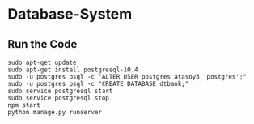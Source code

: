 # Database-System

## Run the Code

```shell
sudo apt-get update
sudo apt-get install postgresql-10.4
sudo -u postgres psql -c "ALTER USER postgres atasoy3 'postgres';"
sudo -u postgres psql -c "CREATE DATABASE dtbank;"
sudo service postgresql start
sudo service postgresql stop
npm start
python manage.py runserver
```
